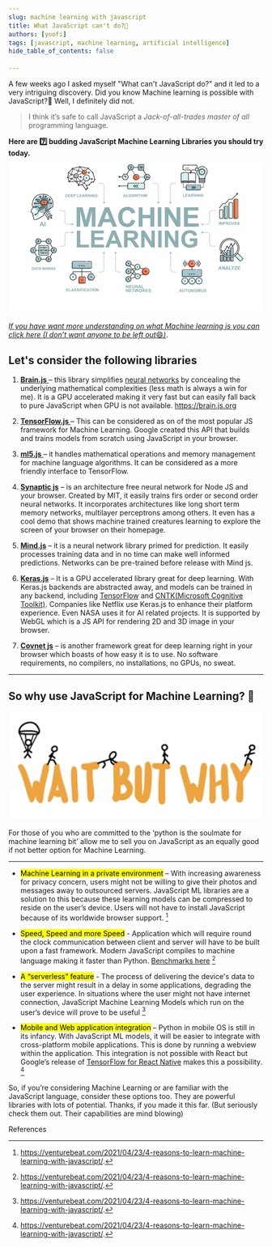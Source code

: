 ```yaml
---
slug: machine learning with javascript
title: What JavaScript can't do?🤯
authors: [yoofi]
tags: [javascript, machine learning, artificial intelligence]
hide_table_of_contents: false

---
```


A few weeks ago I asked myself "What can't JavaScript do?" and it led to a very intriguing discovery. Did you know Machine learning is possible with JavaScript?🤯 Well, I definitely did not.

> I think it’s safe to call JavaScript a _Jack-of-all-trades master of all_ programming language.

**Here are :seven: budding JavaScript Machine Learning Libraries you should try today.**
![Other](machine.jpg)

<!--truncate-->

[*If you have want more understanding on what Machine learning is you can click here (I don’t want anyone to be left out*😄*)*](https://www.ibm.com/cloud/learn/machine-learning).

## Let's consider the following libraries

1. [ **Brain.js** ](https://brain.js.org) – this library simplifies [neural networks](https://en.wikipedia.org/wiki/Neural_network) by concealing the underlying mathematical complexities (less math is always a win for me). It is a GPU accelerated making it very fast but can easily fall back to pure JavaScript when GPU is not available. https://brain.js.org

2. [ **TensorFlow.js** ](https://www.tensorflow.org/js/) – This can be considered as on of the most popular JS framework for Machine Learning. Google created this API that builds and trains models from scratch using JavaScript in your browser.

3. [ **ml5.js** ](https://ml5js.org/) – it handles mathematical operations and memory management for machine language algorithms. It can be considered as a more friendly interface to TensorFlow.

4. [**Synaptic js**](http://caza.la/synaptic/#/) – is an architecture free neural network for Node JS and your browser. Created by MIT, it easily trains firs order or second order neural networks. It incorporates architectures like long short term memory networks, multilayer perceptrons among others. It even has a cool demo that shows machine trained creatures learning to explore the screen of your browser on their homepage.

5. [**Mind.js**](https://stevenmiller888.github.io/mindjs.net/) – it is a neural network library primed for prediction. It easily processes training data and in no time can make well informed predictions. Networks can be pre-trained before release with Mind js.

6. [**Keras.js**](https://transcranial.github.io/keras-js/#/) – It is a GPU accelerated library great for deep learning. With Keras.js backends are abstracted away, and models can be trained in any backend, including [TensorFlow](https://www.tensorflow.org/resources/learn-ml?gclid=Cj0KCQjwlemWBhDUARIsAFp1rLVuynm9HzUEPqZfAi0EIKFC8pQCAunwM0tfCmiB2aD9ZyXfouZeUf8aAjYYEALw_wcB) and [CNTK(Microsoft Cognitive Toolkit)](https://docs.microsoft.com/en-us/cognitive-toolkit/). Companies like Netflix use Keras.js to enhance their platform experience. Even NASA uses it for AI related projects. It is supported by WebGL which is a JS API for rendering 2D and 3D image in your browser.

7. [**Covnet js**](https://cs.stanford.edu/people/karpathy/convnetjs/) – is another framework great for deep learning right in your browser which boasts of how easy it is to use. No software requirements, no compilers, no installations, no GPUs, no sweat.

---

## So why use JavaScript for Machine Learning? 🤔

![why](why.png)

For those of you who are committed to the ‘python is the soulmate for machine learning bit’ allow me to sell you on JavaScript as an equally good if not better option for Machine Learning.

---

- <mark>Machine Learning in a private environment</mark> – With increasing awareness for privacy concern, users might not be willing to give their photos and messages away to outsourced servers. JavaScript ML libraries are a solution to this because these learning models can be compressed to reside on the user’s device. Users will not have to install JavaScript because of its worldwide browser support. [^1]

- <mark>Speed, Speed and more Speed</mark> - Application which will require round the clock communication between client and server will have to be built upon a fast framework. Modern JavaScript compiles to machine language making it faster than Python. [Benchmarks here](https://benchmarksgame-team.pages.debian.net/benchmarksgame/fastest/python.html) [^1]

- <mark>A “serverless” feature</mark> - The process of delivering the device's data to the server might result in a delay in some applications, degrading the user experience. In situations where the user might not have internet connection, JavaScript Machine Learning Models which run on the user’s device will prove to be useful [^1]

- <mark>Mobile and Web application integration</mark> – Python in mobile OS is still in its infancy. With JavaScript ML models, it will be easier to integrate with cross-platform mobile applications. This is done by running a webview within the application. This integration is not possible with React but Google’s release of [TensorFlow for React Native](https://blog.tensorflow.org/2020/02/tensorflowjs-for-react-native-is-here.html) makes this a possibility. [^1]

So, if you’re considering Machine Learning or are familiar with the JavaScript language, consider these options too. They are powerful libraries with lots of potential. Thanks, if you made it this far. (But seriously check them out. Their capabilities are mind blowing)

References
[^1]: https://venturebeat.com/2021/04/23/4-reasons-to-learn-machine-learning-with-javascript/.
